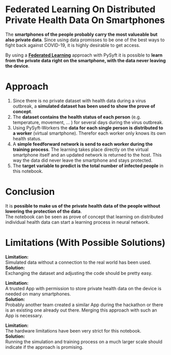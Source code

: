 # Federated Learning On Distributed Private Health Data On Smartphones

The **smartphones of the people probably carry the most valueable but also private data**. Since using data promisses to be one of the best ways to fight back against COVID-19, it is highly desirable to get access.


By using a **[Federated Learning](https://federated.withgoogle.com/)** approach with PySyft it is possible to **learn from the private data right on the smartphone, with the data never leaving the device**.


# Approach

1. Since there is no private dataset with health data during a virus outbreak, a **simulated dataset has been used to show the prove of concept**.
2. The **dataset contains the health status of each person** (e.g. temperature, movement, ... ) for several days during the virus outbreak.
3. Using PySyft-Workers the **data for each single person is distributed to a worker** (virtual smartphone). Therefor each worker only knows its own health status.
4. A **simple feedforward network is send to each worker during the training process**. The learning takes place directly on the virtual smartphone itself and an updated network is returned to the host. This way the data did never leave the smartphone and stays protected. 
5. The **target variable to predict is the total number of infected people** in this notebook.

# Conclusion

It is **possible to make us of the private health data of the people without lowering the protection of the data**.  
The notebook can be seen as prove of concept that learning on distributed individual health data can start a learning process in neural network. 


# Limitations (With Possible Solutions)

**Limitation:**  
Simulated data without a connection to the real world has been used.  
**Solution:**  
Exchanging the dataset and adjusting the code should be pretty easy.


**Limitation:**  
A trusted App with permission to store private health data on the device is needed on many smartphones.  
**Solution:**  
Probably another team created a similar App during the hackathon or there is an existing one already out there. Merging this approach with such an App is necessary. 


**Limitation:**  
The hardware limitations have been very strict for this notebook.  
**Solution:**  
Running the simulation and training process on a much larger scale should indicate if the approach is promising.
